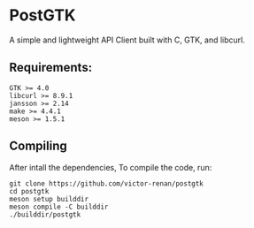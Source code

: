 # PostGTK

A simple and lightweight API Client built with C, GTK, and libcurl.


## Requirements:

```
GTK >= 4.0
libcurl >= 8.9.1
jansson >= 2.14
make >= 4.4.1
meson >= 1.5.1
```

## Compiling

After intall the dependencies, To compile the code, run:


```
git clone https://github.com/victor-renan/postgtk
cd postgtk
meson setup builddir
meson compile -C builddir
./builddir/postgtk
